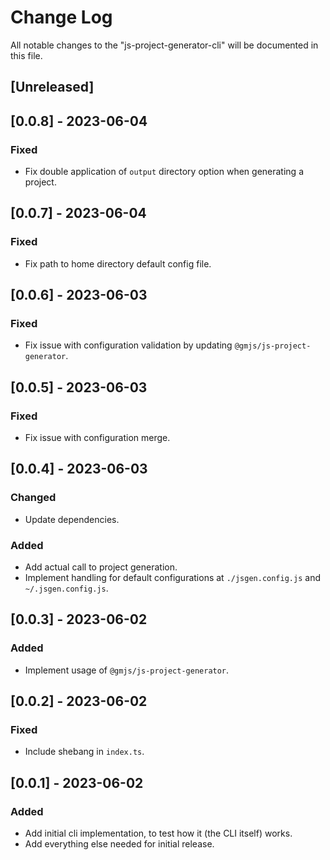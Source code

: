 # Change Log

All notable changes to the "js-project-generator-cli" will be documented in this file.

## [Unreleased]

## [0.0.8] - 2023-06-04

### Fixed

- Fix double application of `output` directory option when generating a project.

## [0.0.7] - 2023-06-04

### Fixed

- Fix path to home directory default config file.

## [0.0.6] - 2023-06-03

### Fixed

- Fix issue with configuration validation by updating `@gmjs/js-project-generator`.

## [0.0.5] - 2023-06-03

### Fixed

- Fix issue with configuration merge.

## [0.0.4] - 2023-06-03

### Changed

- Update dependencies.

### Added

- Add actual call to project generation.
- Implement handling for default configurations at `./jsgen.config.js` and `~/.jsgen.config.js`.

## [0.0.3] - 2023-06-02

### Added

- Implement usage of `@gmjs/js-project-generator`.

## [0.0.2] - 2023-06-02

### Fixed

- Include shebang in `index.ts`.

## [0.0.1] - 2023-06-02

### Added

- Add initial cli implementation, to test how it (the CLI itself) works.
- Add everything else needed for initial release.

<!--
See: https://common-changelog.org/

## [0.0.1] - 2023-01-01

### Changed

### Added

### Removed

### Fixed
-->
